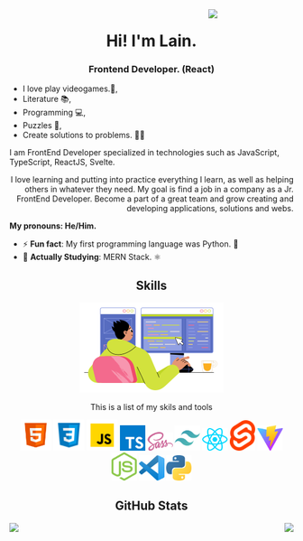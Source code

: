 <img src="./assets/jack frost.png" width="30%" align="right">


<h1 align="center">Hi! I'm Lain.</h1> 
<h3 align="center">Frontend Developer. (React)</h2>

- I love play videogames.👾,
- Literature 📚,
- Programming 💻,
- Puzzles 🤔,
- Create solutions to problems. 🐱‍🏍

<p>I am FrontEnd Developer specialized in technologies such as JavaScript, TypeScript, ReactJS, Svelte.</p>
<p align="right">I love learning and putting into practice everything I learn, as well as helping others in whatever they need. My goal is find a job in a company as a Jr. FrontEnd Developer. Become a part of a great team and grow creating and developing applications, solutions and webs.</p>

<strong>My pronouns: He/Him.</strong>

- ⚡ <strong>Fun fact</strong>: My first programming language was Python. 🐍
- 📖 <strong>Actually Studying</strong>: MERN Stack. ⚛️


<h2 align="center">Skills</h2>

<div align="center">

  <img src="./assets/skill-illustration.png" />
  <p align="center" font-weight="bold">This is a list of my skils and tools</p>

  <img src="./skills/html5.svg" width="55px" />
  <img src="./skills/CSS3.png" width="55px" />
  <img src="./skills/javascript.png" width="55px" />
  <img src="./skills/typescript.svg" width="45px" />
  <img src="./skills/Sass.svg" width="45px" />
  <img src="./skills/tailwindcss.svg" width="45px" />
  <img src="./skills/react.svg" width="45px" />
  <img src="./skills/Svelte.svg" width="45px" />
  <img src="./skills/vite.svg" width="45px" />
  <img src="./skills/nodejs.svg" width="45px" />
  <img src="./skills/vscode.svg" width="45px" />
  <img src="./skills/python.svg" width="45px" />
</div>


<h2 align="center">GitHub Stats</h2>
<p><img align="left" src="https://github-readme-streak-stats.herokuapp.com?user=laindomJS&theme=gruvbox&date_format=j%20M%5B%20Y%5D&locale=es" /></p>
<p><img align="right" src="https://github-readme-stats.vercel.app/api/top-langs/?username=laindomJS&show_icons=true&theme=gruvbox" /></p>

